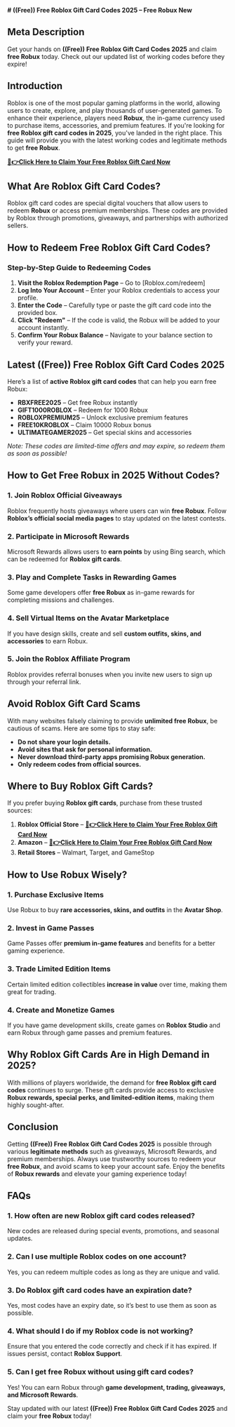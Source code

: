 **# ((Free)) Free Roblox Gift Card Codes 2025 – Free Robux New**

## **Meta Description**
Get your hands on **((Free)) Free Roblox Gift Card Codes 2025** and claim **free Robux** today. Check out our updated list of working codes before they expire!

## **Introduction**
Roblox is one of the most popular gaming platforms in the world, allowing users to create, explore, and play thousands of user-generated games. To enhance their experience, players need **Robux**, the in-game currency used to purchase items, accessories, and premium features. If you're looking for **free Roblox gift card codes in 2025**, you've landed in the right place. This guide will provide you with the latest working codes and legitimate methods to get **free Robux**.


**[🔴👉Click Here to Claim Your Free Roblox Gift Card Now](https://rosofferzone.com/allgiftcard/)**

## **What Are Roblox Gift Card Codes?**
Roblox gift card codes are special digital vouchers that allow users to redeem **Robux** or access premium memberships. These codes are provided by Roblox through promotions, giveaways, and partnerships with authorized sellers.

## **How to Redeem Free Roblox Gift Card Codes?**
### **Step-by-Step Guide to Redeeming Codes**
1. **Visit the Roblox Redemption Page** – Go to [Roblox.com/redeem]
2. **Log Into Your Account** – Enter your Roblox credentials to access your profile.
3. **Enter the Code** – Carefully type or paste the gift card code into the provided box.
4. **Click "Redeem"** – If the code is valid, the Robux will be added to your account instantly.
5. **Confirm Your Robux Balance** – Navigate to your balance section to verify your reward.

## **Latest ((Free)) Free Roblox Gift Card Codes 2025**
Here’s a list of **active Roblox gift card codes** that can help you earn free Robux:
- **RBXFREE2025** – Get free Robux instantly
- **GIFT1000ROBLOX** – Redeem for 1000 Robux
- **ROBLOXPREMIUM25** – Unlock exclusive premium features
- **FREE10KROBLOX** – Claim 10000 Robux bonus
- **ULTIMATEGAMER2025** – Get special skins and accessories

*Note: These codes are limited-time offers and may expire, so redeem them as soon as possible!*

## **How to Get Free Robux in 2025 Without Codes?**
### **1. Join Roblox Official Giveaways**
Roblox frequently hosts giveaways where users can win **free Robux**. Follow **Roblox’s official social media pages** to stay updated on the latest contests.

### **2. Participate in Microsoft Rewards**
Microsoft Rewards allows users to **earn points** by using Bing search, which can be redeemed for **Roblox gift cards**.

### **3. Play and Complete Tasks in Rewarding Games**
Some game developers offer **free Robux** as in-game rewards for completing missions and challenges.

### **4. Sell Virtual Items on the Avatar Marketplace**
If you have design skills, create and sell **custom outfits, skins, and accessories** to earn Robux.

### **5. Join the Roblox Affiliate Program**
Roblox provides referral bonuses when you invite new users to sign up through your referral link.

## **Avoid Roblox Gift Card Scams**
With many websites falsely claiming to provide **unlimited free Robux**, be cautious of scams. Here are some tips to stay safe:
- **Do not share your login details.**
- **Avoid sites that ask for personal information.**
- **Never download third-party apps promising Robux generation.**
- **Only redeem codes from official sources.**

## **Where to Buy Roblox Gift Cards?**
If you prefer buying **Roblox gift cards**, purchase from these trusted sources:
1. **Roblox Official Store** – 
**[🔴👉Click Here to Claim Your Free Roblox Gift Card Now](https://rosofferzone.com/allgiftcard/)**
2. **Amazon** –
**[🔴👉Click Here to Claim Your Free Roblox Gift Card Now](https://rosofferzone.com/allgiftcard/)**
3. **Retail Stores** – Walmart, Target, and GameStop

## **How to Use Robux Wisely?**
### **1. Purchase Exclusive Items**
Use Robux to buy **rare accessories, skins, and outfits** in the **Avatar Shop**.

### **2. Invest in Game Passes**
Game Passes offer **premium in-game features** and benefits for a better gaming experience.

### **3. Trade Limited Edition Items**
Certain limited edition collectibles **increase in value** over time, making them great for trading.

### **4. Create and Monetize Games**
If you have game development skills, create games on **Roblox Studio** and earn Robux through game passes and premium features.

## **Why Roblox Gift Cards Are in High Demand in 2025?**
With millions of players worldwide, the demand for **free Roblox gift card codes** continues to surge. These gift cards provide access to exclusive **Robux rewards, special perks, and limited-edition items**, making them highly sought-after.

## **Conclusion**
Getting **((Free)) Free Roblox Gift Card Codes 2025** is possible through various **legitimate methods** such as giveaways, Microsoft Rewards, and premium memberships. Always use trustworthy sources to redeem your **free Robux**, and avoid scams to keep your account safe. Enjoy the benefits of **Robux rewards** and elevate your gaming experience today!

## **FAQs**
### **1. How often are new Roblox gift card codes released?**
New codes are released during special events, promotions, and seasonal updates.

### **2. Can I use multiple Roblox codes on one account?**
Yes, you can redeem multiple codes as long as they are unique and valid.

### **3. Do Roblox gift card codes have an expiration date?**
Yes, most codes have an expiry date, so it’s best to use them as soon as possible.

### **4. What should I do if my Roblox code is not working?**
Ensure that you entered the code correctly and check if it has expired. If issues persist, contact **Roblox Support**.

### **5. Can I get free Robux without using gift card codes?**
Yes! You can earn Robux through **game development, trading, giveaways, and Microsoft Rewards**.

Stay updated with our latest **((Free)) Free Roblox Gift Card Codes 2025** and claim your **free Robux** today!
